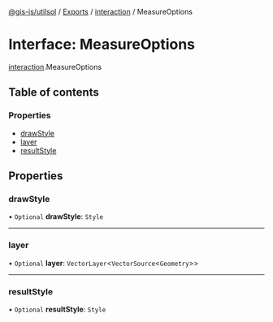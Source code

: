 [@gis-js/utilsol](../README.md) / [Exports](../modules.md) / [interaction](../modules/interaction.md) / MeasureOptions

# Interface: MeasureOptions

[interaction](../modules/interaction.md).MeasureOptions

## Table of contents

### Properties

- [drawStyle](interaction.MeasureOptions.md#drawstyle)
- [layer](interaction.MeasureOptions.md#layer)
- [resultStyle](interaction.MeasureOptions.md#resultstyle)

## Properties

### drawStyle

• `Optional` **drawStyle**: `Style`

___

### layer

• `Optional` **layer**: `VectorLayer`<`VectorSource`<`Geometry`\>\>

___

### resultStyle

• `Optional` **resultStyle**: `Style`
